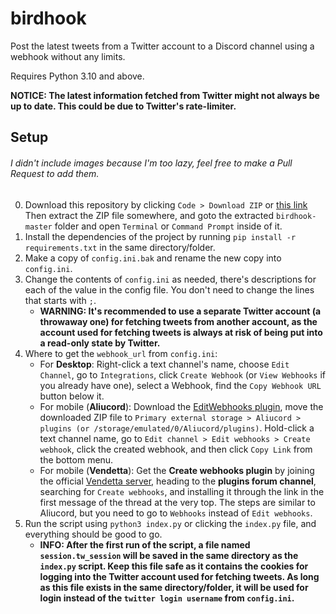 # birdhook
Post the latest tweets from a Twitter account to a Discord channel using a webhook without any limits.

Requires Python 3.10 and above.

**NOTICE: The latest information fetched from Twitter might not always be up to date. This could be due to Twitter's rate-limiter.**

## Setup
###### I didn't include images because I'm too lazy, feel free to make a Pull Request to add them.
0. Download this repository by clicking `Code > Download ZIP` or [this link](https://github.com/kairusds/birdhook/archive/master.zip) Then extract the ZIP file somewhere, and goto the extracted `birdhook-master` folder and open `Terminal` or `Command Prompt` inside of it.
1. Install the dependencies of the project by running `pip install -r requirements.txt` in the same directory/folder.
2. Make a copy of `config.ini.bak` and rename the new copy into `config.ini`.
3. Change the contents of `config.ini` as needed, there's descriptions for each of the value in the config file. You don't need to change the lines that starts with `;`.
	- **WARNING: It's recommended to use a separate Twitter account (a throwaway one) for fetching tweets from another account, as the account used for fetching tweets is always at risk of being put into a read-only state by Twitter.**
4. Where to get the `webhook_url` from `config.ini`:
	- For **Desktop**: Right-click a text channel's name, choose `Edit Channel`, go to `Integrations`, click `Create Webhook` (or `View Webhooks` if you already have one), select a Webhook, find the `Copy Webhook URL` button below it.
	- For mobile (**Aliucord**): Download the [EditWebhooks plugin](https://github.com/c10udburst-discord/aliucord-plugins/raw/builds/EditWebhooks.zip), move the downloaded ZIP file to `Primary external storage > Aliucord > plugins (or /storage/emulated/0/Aliucord/plugins)`. Hold-click a text channel name, go to `Edit channel > Edit webhooks > Create webhook`, click the created webhook, and then click `Copy Link` from the bottom menu.
	- For mobile (**Vendetta**): Get the **Create webhooks plugin** by joining the official [Vendetta server](https://discord.gg/n9QQ4XhhJP), heading to the **plugins forum channel**, searching for `Create webhooks`, and installing it through the link in the first message of the thread at the very top. The steps are similar to Aliucord, but you need to go to `Webhooks` instead of `Edit webhooks`.
5. Run the script using `python3 index.py` or clicking the `index.py` file, and everything should be good to go. 
	- **INFO: After the first run of the script, a file named `session.tw_session` will be saved in the same directory as the `index.py` script. Keep this file safe as it contains the cookies for logging into the Twitter account used for fetching tweets. As long as this file exists in the same directory/folder, it will be used for login instead of the `twitter login username` from `config.ini`.**
